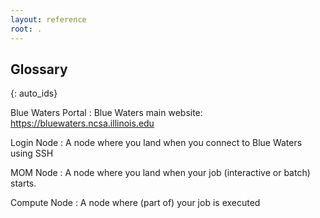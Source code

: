 ```yaml
---
layout: reference
root: .
---
```


## Glossary

{: auto_ids}

Blue Waters Portal
:   Blue Waters main website: <https://bluewaters.ncsa.illinois.edu>

Login Node
:   A node where you land when you connect to Blue Waters using SSH

MOM Node
:   A node where you land when your job (interactive or batch) starts.

Compute Node
:   A node where (part of) your job is executed

